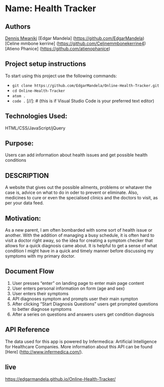 # Name: Health Tracker
## Authors
[Dennis Mwaniki](https://github.com/dennismwaniki67)
[Edgar Mandela] (https://github.com/EdgarMandela)
[Celine mmbone kerrine] (https://github.com/Celinemmbonekerrine4)
[Atieno Phanice] (https://github.com/atienophanice)
## Project setup instructions
To start using this project use the following commands:
- `git clone https://github.com/EdgarMandela/Online-Health-Tracker.git`
- `cd Online-Health-Tracker`
- `atom .`
- `code .` [//]: # (this is if Visual Studio Code is your preferred text editor)

## Technologies Used: 
HTML/CSS/JavaScript/jQuery

## Purpose:

Users can add information about health issues and get possible health conditions
## DESCRIPTION 
A website that gives out the possible ailments, problems or whataver the case is, advice on what to do in oder to prevent or eliminate. Also, medicines to cure or even the specialised clinics and the doctors to visit, as per your data feed.

## Motivation:

As a new parent, I am often bombarded with some sort of health issue or another. With the addition of managing a busy schedule, it is often hard to visit a doctor right away, so the idea for creating a symptom checker that allows for a quick diagnosis came about. It is helpful to get a sense of what condition I might have in a quick and timely manner before discussing my symptoms with my primary doctor.

## Document Flow

1) User presses “enter” on landing page to enter main page content
2) User enters personal information on form (age and sex)
3) User enters their symptoms
4) API diagnoses symptom and prompts user their main sympton
5) After clicking “Start Diagnosis Questions” users get prompted questions to better diagnose symptoms
6) After a series on questions and answers users get condition diagnosis

## API Reference

The data used for this app is powered by Infermedica: Artificial Intelligence for Healthcare Companies.
More information about this API can be found [Here] (http://www.infermedica.com/).
## live
https://edgarmandela.github.io/Online-Health-Tracker/